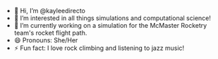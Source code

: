 - 👋 Hi, I’m @kayleedirecto
- 👀 I’m interested in all things simulations and computational science! 
- 🌱 I’m currently working on a simulation for the McMaster Rocketry team's rocket flight path.
- 😄 Pronouns: She/Her
- ⚡ Fun fact: I love rock climbing and listening to jazz music! 
<!-- + - 💞️ I’m looking to collaborate on ... + -->
<!-- - 📫 How to reach me ... -->


<!---
kayleedirecto/kayleedirecto is a ✨ special ✨ repository because its `README.md` (this file) appears on your GitHub profile.
You can click the Preview link to take a look at your changes.
--->
